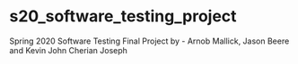 # s20_software_testing_project
Spring 2020 Software Testing Final Project
by - Arnob Mallick, Jason Beere and  Kevin John Cherian Joseph
